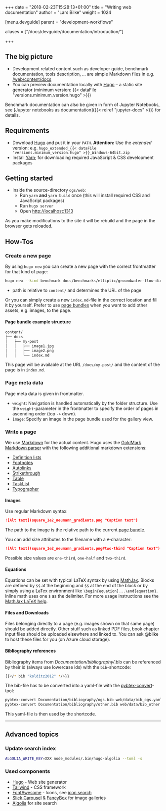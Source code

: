 +++
date = "2018-02-23T15:28:13+01:00"
title = "Writing web documentation"
author = "Lars Bilke"
weight = 1024

[menu.devguide]
parent = "development-workflows"

aliases = ["/docs/devguide/documentation/introduction/"]

+++

## The big picture

- Development related content such as developer guide, benchmark documentation, tools description, ... are simple Markdown files in e.g. [/web/content/docs](https://www.opengeosys.org/docs/benchmarks/elliptic/elliptic-neumann)
- You can preview documentation locally with [Hugo](https://gohugo.io) – a static site generator (minimum version: {{< dataFile "versions.minimum_version.hugo" >}})

Benchmark documentation can also be given in form of Jupyter Notebooks, see [Jupyter notebooks as documentation]({{< relref "jupyter-docs" >}}) for details.

## Requirements

- Download [Hugo](https://github.com/gohugoio/hugo/releases/latest) and put it in your `PATH`. **Attention:** Use the *extended* version: e.g. `hugo_extended_{{< dataFile "versions.minimum_version.hugo" >}}_Windows-64bit.zip`
- Install [Yarn](https://yarnpkg.com/en/docs/install); for downloading required JavaScript & CSS development packages

## Getting started

- Inside the source-directory `ogs/web`:
  - Run `yarn` **and** `yarn build` once (this will install required CSS and JavaScript packages)
  - Run `hugo server`
  - Open [http://localhost:1313](http://localhost:1313)

As you make modifications to the site it will be rebuild and the page in the browser gets reloaded.

## How-Tos

### Create a new page

By using `hugo new` you can create a new page with the correct frontmatter for that kind of page:

```bash
hugo new --kind benchmark docs/benchmarks/elliptic/groundwater-flow-dirichlet/index.md
```

- path is relative to `content/` and determines the URL of the page

Or you can simply create a new `index.md`-file in the correct location and fill it by yourself. Prefer to use [page bundles](https://gohugo.io/content-management/page-bundles/) when you want to add other assets, e.g. images, to the page.

<div class="note">

#### Page bundle example structure

```bash
content/
├── docs
│   ├── my-post
│   │   ├── image1.jpg
│   │   ├── image2.png
│   │   └── index.md
```

This page will be available at the URL `/docs/my-post/` and the content of the page is in `index.md`.

</div>

### Page meta data

Page meta data is given in frontmatter.

- `weight`: Navigation is handled automatically by the folder structure. Use the `weight`-parameter in the frontmatter to specify the order of pages in ascending order (top `->` down).
- `image`: Specify an image in the page bundle used for the gallery view.

### Write a page

We use [Markdown](https://commonmark.org/help/) for the actual content. Hugo uses the [GoldMark Markdown parser](https://commonmark.org/help/) with the following additional markdown extensions:

- [Definition lists](https://michelf.ca/projects/php-markdown/extra/#def-list)
- [Footnotes](https://michelf.ca/projects/php-markdown/extra/#footnotes)
- [Autolinks](https://github.github.com/gfm/#autolinks-extension-)
- [Strikethrough](https://github.github.com/gfm/#strikethrough-extension-)
- [Table](https://github.github.com/gfm/#tables-extension-)
- [TaskList](https://github.github.com/gfm/#task-list-items-extension-)
- [Typographer](https://daringfireball.net/projects/smartypants/)

#### Images

Use regular Markdown syntax:

```md
![Alt text](square_1e2_neumann_gradients.png "Caption text")
```

The path to the image is the relative path to the current [page bundle](https://gohugo.io/content-management/page-bundles/).

You can add size attributes to the filename with a `#`-character:

```md
![Alt text](square_1e2_neumann_gradients.png#two-third "Caption text")
```

Possible size values are `one-third`, `one-half` and `two-third`.

#### Equations

Equations can be set with typical LaTeX syntax by using [MathJax](https://www.mathjax.org/). Blocks are defined by `$$` at the beginning and `$$` at the end of the block or by simply using a LaTex environment like `\begin{equation}...\end{equation}`. Inline math uses one `$` as the delimiter. For more usage instructions see the [MathJax LaTeX help](https://docs.mathjax.org/en/latest/input/tex/index.html).

#### Files and Downloads

Files belonging directly to a page (e.g. images shown on that same page) should be added directly. Other stuff such as linked PDF files, book chapter input files should be uploaded elsewhere and linked to. You can ask @bilke to host these files for you (on Azure cloud storage).

#### Bibliography references

Bibliography items from *Documentation/bibliography/*.bib can be referenced by their id (always use lowercase ids) with the `bib`-shortcode:

```bash
{{</* bib "kolditz2012" */>}}
```

The bib-file has to be converted into a yaml-file with the [pybtex-convert](https://docs.pybtex.org/cmdline.html)-tool:

```sh
pybtex-convert Documentation/bibliography/ogs.bib web/data/bib_ogs.yaml
pybtex-convert Documentation/bibliography/other.bib web/data/bib_other.yaml
```

This yaml-file is then used by the shortcode.

---

## Advanced topics

### Update search index

```bash
ALGOLIA_WRITE_KEY=XXX node_modules/.bin/hugo-algolia --toml -s
```

### Used components

- [Hugo](https://gohugo.io) - Web site generator
- [Tailwind](https://tailwindcss.com/docs/what-is-tailwind) - CSS framework
- [FontAwesome](https://fontawesome.com) - Icons, see [icon search](https://fontawesome.com/icons?d=gallery)
- [Slick Carousel](http://kenwheeler.github.io/slick/) & [FancyBox](https://fancyapps.com/fancybox/3/) for image galleries
- [Algolia](https://github.com/algolia/algoliasearch-client-javascript) for site search
